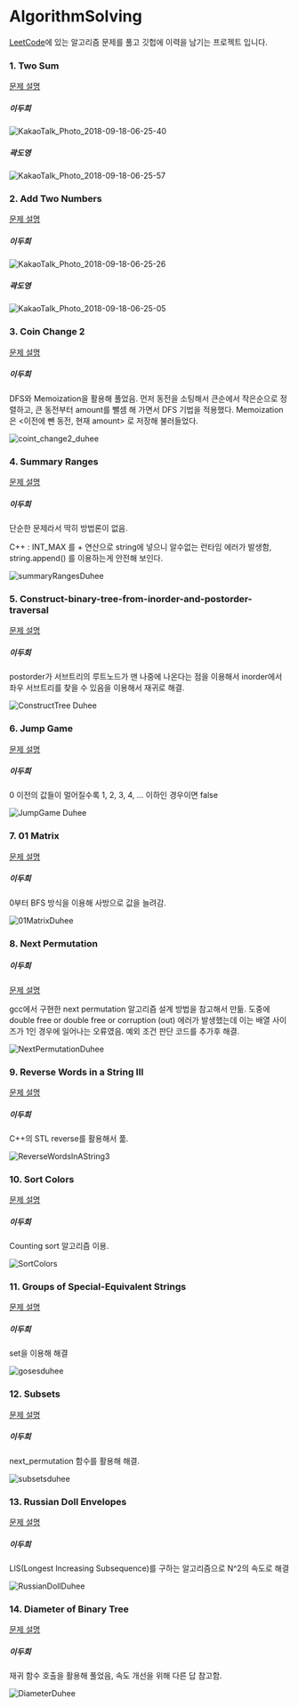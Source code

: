 # AlgorithmSolving

[LeetCode](https://leetcode.com/)에 있는 알고리즘 문제를 풀고 깃헙에 이력을 남기는 프로젝트 입니다.

### 1. Two Sum

[문제 설명](https://leetcode.com/problems/two-sum/description/)

##### 이두희

![KakaoTalk_Photo_2018-09-18-06-25-40](leetCode/001.Two_Sum/resource/KakaoTalk_Photo_2018-09-18-06-25-40.jpeg)

##### 곽도영

![KakaoTalk_Photo_2018-09-18-06-25-57](leetCode/001.Two_Sum/resource/KakaoTalk_Photo_2018-09-18-06-25-57.jpeg)

### 2. Add Two Numbers

[문제 설명](https://leetcode.com/problems/add-two-numbers/description/)


##### 이두희

![KakaoTalk_Photo_2018-09-18-06-25-26](leetCode/002.Add_Two_Numbers/resource/KakaoTalk_Photo_2018-09-18-06-25-26.png)

##### 곽도영

![KakaoTalk_Photo_2018-09-18-06-25-05](leetCode/002.Add_Two_Numbers/resource/KakaoTalk_Photo_2018-09-18-06-25-05.png)

### 3. Coin Change 2

[문제 설명](https://leetcode.com/problems/coin-change-2/description/)

##### 이두희

DFS와 Memoization을 활용해 풀었음.
먼저 동전을 소팅해서 큰순에서 작은순으로 정렬하고, 큰 동전부터 amount를 뺄셈 해 가면서 DFS 기법을 적용했다.
Memoization은 <이전에 뺀 동전, 현재 amount> 로 저장해 불러들었다.

![coint_change2_duhee](leetCode/003.Coin_Change_2/resource/duhee.png)

### 4. Summary Ranges

[문제 설명](https://leetcode.com/problems/summary-ranges/)

##### 이두희

단순한 문제라서 딱히 방법론이 없음.

C++ : INT_MAX 를 + 연산으로 string에 넣으니 알수없는 런타임 에러가 발생함, string.append() 를 이용하는게 안전해 보인다.

![summaryRangesDuhee](leetCode/004.Summary_Ranges/resource/duhee.png)

### 5. Construct-binary-tree-from-inorder-and-postorder-traversal

[문제 설명](https://leetcode.com/problems/construct-binary-tree-from-inorder-and-postorder-traversal/)

##### 이두희

postorder가 서브트리의 루트노드가 맨 나중에 나온다는 점을 이용해서 inorder에서 좌우 서브트리를 찾을 수 있음을 이용해서 재귀로 해결.

![ConstructTree Duhee](leetCode/005.Construct_Binary_Tree_from_order/resource/duhee.png)

### 6. Jump Game

[문제 설명](https://leetcode.com/problems/jump-game/)

##### 이두희

0 이전의 값들이 멀어질수록 1, 2, 3, 4, ... 이하인 경우이면 false

![JumpGame Duhee](leetCode/006.Jump_Game/resource/duhee.png)

### 7. 01 Matrix

[문제 설명](https://leetcode.com/problems/01-matrix/)

##### 이두희

0부터 BFS 방식을 이용해 사방으로 값을 늘려감. 

![01MatrixDuhee](leetCode/007.01_Matrix/resource/duhee.png)

### 8. Next Permutation

##### 이두희

[문제 설명](https://leetcode.com/problems/next-permutation/)

gcc에서 구현한 next permutation 알고리즘 설계 방법을 참고해서 만듦. 도중에 double free or double free or corruption (out) 에러가 발생했는데 이는 배열 사이즈가 1인 경우에 일어나는 오류였음. 예외 조건 판단 코드를 추가후 해결.

![NextPermutationDuhee](leetCode/008.Next_Permutation/resource/duhee.png)

### 9. Reverse Words in a String III

[문제 설명](https://leetcode.com/problems/reverse-words-in-a-string-iii/)

##### 이두희

C++의 STL reverse를 활용해서 풂.

![ReverseWordsInAString3](leetCode/009.Reverse_Words_in_a_String_III/resource/duhee.png)

### 10. Sort Colors

[문제 설명](https://leetcode.com/problems/sort-colors/)

##### 이두희

Counting sort 알고리즘 이용.

![SortColors](leetCode/010.Sort_Colors/resource/duhee.png)

### 11. Groups of Special-Equivalent Strings

[문제 설명](https://leetcode.com/problems/groups-of-special-equivalent-strings/)

##### 이두희

set을 이용해 해결

![gosesduhee](leetCode/011.Groups_of_Special-Equivalent_Strings/resource/duhee.png)

### 12. Subsets

[문제 설명](https://leetcode.com/problems/subsets/)

##### 이두희

next_permutation 함수를 활용해 해결.

![subsetsduhee](leetCode/012.Subsets/resource/duhee.png)

### 13. Russian Doll Envelopes

[문제 설명](https://leetcode.com/problems/russian-doll-envelopes/)

##### 이두희

LIS(Longest Increasing Subsequence)를 구하는 알고리즘으로 N^2의 속도로 해결

![RussianDollDuhee](leetCode/013.Russian_Doll_Envelopes/resource/duhee.png)

### 14. Diameter of Binary Tree

[문제 설명](https://leetcode.com/problems/diameter-of-binary-tree/)

##### 이두희

재귀 함수 호출을 활용해 풀었음, 속도 개선을 위해 다른 답 참고함.

![DiameterDuhee](leetCode/014.Diameter_of_Binary_Tree/resource/duhee.jpeg)
